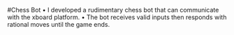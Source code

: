 #Chess Bot
• I developed a rudimentary chess bot that can communicate with the xboard platform.
• The bot receives valid inputs then responds with rational moves until the game ends.
